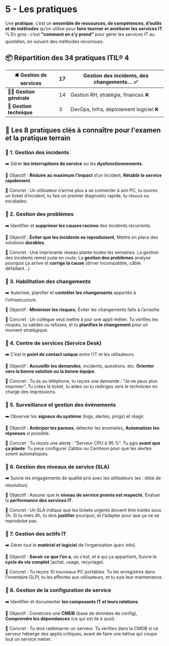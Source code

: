 # 5 - Les pratiques

Une **pratique**, c’est un **ensemble de ressources, de compétences, d’outils et de méthodes** qu’on utilise pour **faire tourner et améliorer les services IT**. 🔍 En gros : c’est **"comment on s’y prend"** pour gérer les services IT au quotidien, en suivant des méthodes reconnues.

## **📦 Répartition des 34 pratiques ITIL® 4**

| 🛎️ **Gestion de services** | 17  | Gestion des incidents, des changements… ✅ |
|----------------------------|-----|--------------------------------------------|
| 🧑‍💼 **Gestion générale**    | 14  | Gestion RH, stratégie, finances ❌         |
| 🔧 **Gestion technique**   | 3   | DevOps, Infra, déploiement logiciel ❌     |

## **🎯 Les 8 pratiques clés à connaître pour l'examen et la pratique terrain**

### **🛑 1. Gestion des incidents** 
➡️ Gérer **les interruptions de service** ou les **dysfonctionnements**.

📌 Objectif : **Réduire au maximum l’impact** d’un incident, **Rétablir le service rapidement**. 

👀 Concret : Un utilisateur n’arrive plus à se connecter à son PC, tu ouvres un ticket d’incident, tu fais un premier diagnostic rapide, tu résous ou escalades.



### **🧩 2. Gestion des problèmes** 
➡️ Identifier et **supprimer les causes racines** des incidents récurrents.

📌 Objectif : **Éviter que les incidents se reproduisent**, Mettre en place des solutions **durables**.

👀 Concret : Une imprimante réseau plante toutes les semaines. La gestion des incidents remet juste en route. La **gestion des problèmes** analyse pourquoi ça arrive et **corrige la cause** (driver incompatible, câble défaillant…).



### **🔁 3. Habilitation des changements** 
➡️ Autoriser, planifier et **contrôler les changements** apportés à l’infrastructure.

📌 Objectif : **Minimiser les risques**, Éviter les changements faits à l’arrache. 

👀 Concret : Un collègue veut mettre à jour une appli métier. Tu vérifies les risques, tu valides ou refuses, et tu **planifies le changement** pour un moment stratégique.



### **🎯 4. Centre de services (Service Desk)** 
➡️ C’est le **point de contact unique** entre l’IT et les utilisateurs.

📌 Objectif : **Accueillir les demandes**, incidents, questions, etc. **Orienter vers la bonne solution ou la bonne équipe**. 

👀 Concret : Tu es au téléphone, tu reçois une demande : “Je ne peux plus imprimer”. Tu crées le ticket, tu aides ou tu rediriges vers le technicien en charge des impressions.



### **📡 5. Surveillance et gestion des événements** 
➡️ Observer les **signaux du système** (logs, alertes, pings) et réagir.

📌 Objectif : **Anticiper les pannes**, détecter les anomalies, **Automatiser les réponses** si possible. 

👀 Concret : Tu reçois une alerte : “Serveur CPU à 95 %”. Tu agis **avant que ça plante**. Tu peux configurer Zabbix ou Centreon pour que les alertes soient automatiques.



### **📃 6. Gestion des niveaux de service (SLA)** 
➡️ Suivre les engagements de qualité pris avec les utilisateurs (ex : délai de résolution).

📌 Objectif : Assurer que le **niveau de service promis est respecté**, Évaluer la **performance des services IT**. 

👀 Concret : Un SLA indique que les tickets urgents doivent être traités sous 2h. Si tu mets 4h, tu dois **justifier** pourquoi, et t’adapter pour que ça ne se reproduise pas.



### **🧾 7. Gestion des actifs IT** 
➡️ Gérer tout le **matériel et logiciel** de l’organisation (parc info).

📌 Objectif : **Savoir ce que l’on a**, où c’est, et à qui ça appartient, Suivre le **cycle de vie complet** (achat, usage, recyclage). 

👀 Concret : Tu reçois 10 nouveaux PC portables. Tu les enregistres dans l’inventaire GLPI, tu les affectes aux utilisateurs, et tu suis leur maintenance.



### **🧪 8. Gestion de la configuration de service** 
➡️ Identifier et documenter **les composants IT et leurs relations**.

📌 Objectif : Construire une **CMDB** (base de données de config), **Comprendre les dépendances** (ce qui est lié à quoi). 

👀 Concret : Tu dois redémarrer un serveur. Tu vérifies dans la CMDB si ce serveur héberge des applis critiques, avant de faire une bêtise qui coupe tout un service métier.

